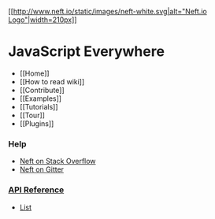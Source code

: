 [[[http://www.neft.io/static/images/neft-white.svg|alt="Neft.io Logo"|width=210px]]](http://neft.io)

JavaScript Everywhere
=====================

- [[Home]]
- [[How to read wiki]]
- [[Contribute]]
- [[Examples]]
- [[Tutorials]]
- [[Tour]]
- [[Plugins]]

### Help
- [Neft on Stack Overflow](http://stackoverflow.com/questions/tagged/neft)
- [Neft on Gitter](https://gitter.im/Neft-io/neft)

### [API Reference](https://github.com/Neft-io/neft/wiki/API-Reference)
- [List](https://github.com/Neft-io/neft-list/wiki/API-Reference)